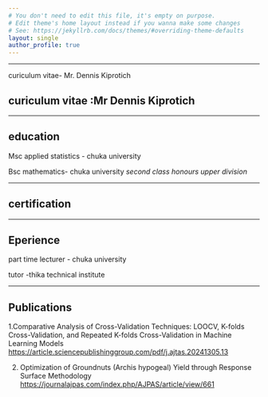 ```yaml
---
# You don't need to edit this file, it's empty on purpose.
# Edit theme's home layout instead if you wanna make some changes
# See: https://jekyllrb.com/docs/themes/#overriding-theme-defaults
layout: single
author_profile: true
---
```

---
curiculum vitae- Mr. Dennis Kiprotich

curiculum vitae :Mr Dennis Kiprotich
---
---
education 
---
Msc applied statistics - chuka university

Bsc mathematics- chuka university *second class honours upper division*

---
certification
---

---
Eperience 
---
part time lecturer - chuka university

tutor -thika technical institute

---
Publications
---
1.Comparative Analysis of Cross-Validation Techniques: LOOCV, K-folds Cross-Validation, and Repeated K-folds Cross-Validation in Machine Learning Models https://article.sciencepublishinggroup.com/pdf/j.ajtas.20241305.13

2. Optimization of Groundnuts (Archis hypogeal) Yield through Response Surface Methodology 
https://journalajpas.com/index.php/AJPAS/article/view/661
